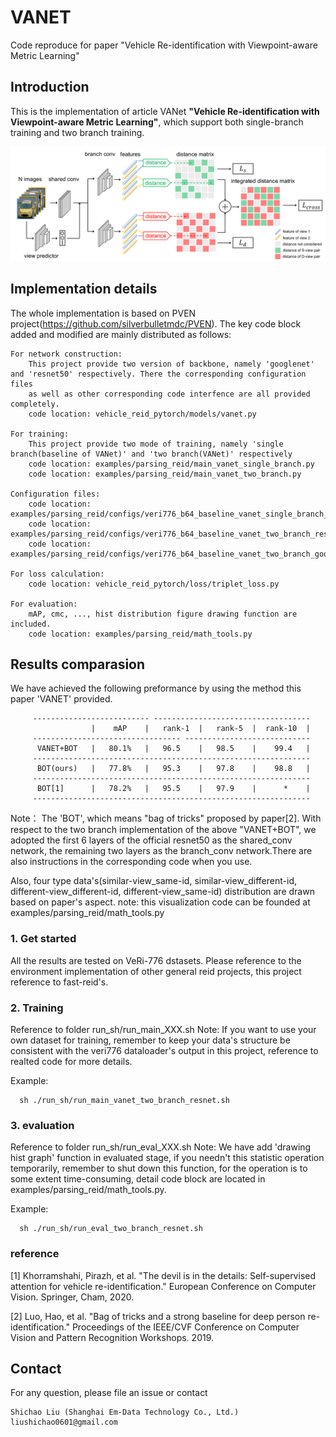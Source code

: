 # VANET
Code reproduce for paper "Vehicle Re-identification with Viewpoint-aware Metric Learning"


## Introduction

This is the implementation of article VANet **"Vehicle Re-identification with Viewpoint-aware Metric Learning"**, which support both
single-branch training and two branch training.

<img src='./architecture.png' width=1200>


## Implementation details 

The whole implementation is based on PVEN project(https://github.com/silverbulletmdc/PVEN). The key code block added and modified are mainly distributed as follows:
   
    For network construction:
        This project provide two version of backbone, namely 'googlenet' and 'resnet50' respectively. There the corresponding configuration files 
        as well as other corresponding code interfence are all provided completely.
        code location: vehicle_reid_pytorch/models/vanet.py
    
    For training:
        This project provide two mode of training, namely 'single branch(baseline of VANet)' and 'two branch(VANet)' respectively
        code location: examples/parsing_reid/main_vanet_single_branch.py
        code location: examples/parsing_reid/main_vanet_two_branch.py
    
    Configuration files:
        code location: examples/parsing_reid/configs/veri776_b64_baseline_vanet_single_branch_resnet.yml
        code location: examples/parsing_reid/configs/veri776_b64_baseline_vanet_two_branch_resnet.yml
        code location: examples/parsing_reid/configs/veri776_b64_baseline_vanet_two_branch_googlenet.yml
    
    For loss calculation:
        code location: vehicle_reid_pytorch/loss/triplet_loss.py
    
    For evaluation:
        mAP, cmc, ..., hist distribution figure drawing function are included.
        code location: examples/parsing_reid/math_tools.py


## Results comparasion

We have achieved the following preformance by using the method this paper 'VANET' provided. 

         -------------------------- -----------------------------------
                      |    mAP    |   rank-1  |   rank-5  |  rank-10  |
         --------------------------------- ----------------------------
          VANET+BOT   |   80.1%   |   96.5    |   98.5    |    99.4   | 
         --------------------------------------------------------------
          BOT(ours)   |   77.8%   |   95.3    |   97.8    |    98.8   |
         --------------------------------------------------------------
          BOT[1]      |   78.2%   |   95.5    |   97.9    |      *    |
         --------------------------------------------------------------

Note：
The 'BOT', which means "bag of tricks" proposed by paper[2].
With respect to the two branch implementation of the above "VANET+BOT", we adopted the first 6 layers of the official resnet50 as the shared_conv network, the remaining two layers as the branch_conv network.There are also instructions in the corresponding code when you use.


Also, four type data's(similar-view_same-id, similar-view_different-id, different-view_different-id, different-view_same-id) distribution are drawn based on paper's aspect.
note: this visualization code can be founded at examples/parsing_reid/math_tools.py 


### 1. Get started

All the results are tested on VeRi-776 dstasets.
Please reference to the environment implementation of other general reid projects, this project reference to fast-reid's. 


### 2. Training

Reference to folder run_sh/run_main_XXX.sh
Note: If you want to use your own dataset for training, remember to keep your data's structure
be consistent with the veri776 dataloader's output in this project, reference to realted code for more details.

Example:
      
      sh ./run_sh/run_main_vanet_two_branch_resnet.sh

### 3. evaluation

Reference to folder run_sh/run_eval_XXX.sh
Note: We have add 'drawing hist graph' function in evaluated stage, if you needn't this statistic operation temporarily,
remember to shut down this function, for the operation is to some extent time-consuming, detail code block are located in examples/parsing_reid/math_tools.py.

Example:

      sh ./run_sh/run_eval_two_branch_resnet.sh

### reference
[1] Khorramshahi, Pirazh, et al. "The devil is in the details: Self-supervised attention for vehicle re-identification." European Conference on Computer Vision. Springer, Cham, 2020.

[2] Luo, Hao, et al. "Bag of tricks and a strong baseline for deep person re-identification." Proceedings of the IEEE/CVF Conference on Computer Vision and Pattern Recognition Workshops. 2019.


## Contact

For any question, please file an issue or contact

```
Shichao Liu (Shanghai Em-Data Technology Co., Ltd.) liushichao0601@gmail.com
```


